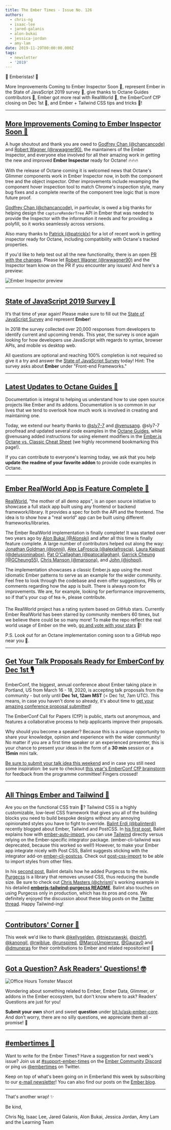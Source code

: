 ```yaml
---
title: The Ember Times - Issue No. 126
authors:
  - chris-ng
  - isaac-lee
  - jared-galanis
  - alon-bukai
  - jessica-jordan
  - amy-lam
date: 2019-11-29T00:00:00.000Z
tags:
  - newsletter
  - '2019'
---
```



👋 Emberistas! 🐹

More Improvements Coming to Ember Inspector Soon 🚀,
represent Ember in the State of JavaScript 2019 survey 📃,
give thanks to Octane Guides contributors 🙏,
Ember got more real with RealWorld 🌟,
the EmberConf CfP closing on Dec 1st 📆,
and Ember + Tailwind CSS tips and tricks 🎨!

<!-- READMORE -->

---

## [More Improvements Coming to Ember Inspector Soon 🚀](https://github.com/emberjs/ember-inspector/pull/1088)

A huge shoutout and thank you are owed to [Godfrey Chan (@chancancode)](https://github.com/chancancode) and [Robert Wagner (@rwwagner90)](https://github.com/rwwagner90), the maintainers of the Ember Inspector, and everyone else involved for all their amazing work in getting the new and improved **Ember Inspector** ready for Octane! 🔥🔥🔥

With the release of Octane coming it is welcomed news that Octane's Glimmer components work in Ember Inspector now, in both the component tree and the object inspector. Other improvements include revamping the component hover inspection tool to match Chrome's inspection style, many bug fixes and a complete rewrite of the component tree logic that is more future proof.

[Godfrey Chan (@chancancode)](https://github.com/chancancode), in particular, is owed a big thanks for helping design the `captureRenderTree` API in Ember that was needed to provide the Inspector with the information it needs and for providing a polyfill, so it works seamlessly across versions.

Also many thanks to [Patrick (@patricklx)](https://github.com/patricklx) for a lot of recent work in getting inspector ready for Octane, including compatibility with Octane's tracked properties.

If you'd like to help test out all the new functionality, there is an open [PR with the changes](https://github.com/emberjs/ember-inspector/pull/1088). Please let [Robert Wagner (@rwwagner90)](https://github.com/rwwagner90) and the Inspector team know on the PR if you encounter any issues! And here's a preview:

<img src="/images/blog/emberjstimes/inspector.gif" alt="Ember Inspector preview">

---

## [State of JavaScript 2019 Survey 📃](https://stateofjs.com/)

It’s that time of year again! Please make sure to fill out the [State of JavaScript Survey](https://stateofjs.com/) and represent **Ember**!

In 2018 the survey collected over 20,000 responses from developers to identify current and upcoming trends. This year, the survey is once again looking for how developers use JavaScript with regards to syntax, browser APIs, and mobile vs desktop web.

All questions are optional and reaching 100% completion is not required so give it a try and answer the [State of JavaScript Survey](https://stateofjs.com/) today! Hint: The survey asks about **Ember** under "Front-end Frameworks."

---

## [Latest Updates to Octane Guides 🙏](https://octane-guides-preview.emberjs.com/)

Documentation is integral to helping us understand how to use open source projects like Ember and its addons. Documentation is so common in our lives that we tend to overlook how much work is involved in creating and maintaining one.

Today, we extend our hearty thanks to [@sly7-7](https://github.com/sly7-7) and [@venusang](https://github.com/venusang). @sly7-7 proofread and updated several code examples in the [Octane Guides](https://octane-guides-preview.emberjs.com/), while @venusang added instructions for using element modifiers in the [Ember.js Octane vs. Classic Cheat Sheet](https://ember-learn.github.io/ember-octane-vs-classic-cheat-sheet/) (we highly recommend bookmarking this page!).

If you can contribute to everyone's learning today, we ask that you help **update the readme of your favorite addon** to provide code examples in Octane.

---

## [Ember RealWorld App is Feature Complete 🌠](https://github.com/gothinkster/ember-realworld)

<!-- alex ignore dad-mom -->
[RealWorld](https://github.com/gothinkster/realworld), "the mother of all demo apps", is an open source initiative to showcase a full stack app built using any frontend or backend framework/library. It provides a spec for both the API and the frontend. The idea is to show how a "real world" app can be built using different frameworks/libraries.

The Ember RealWorld implementation is finally complete! It was started over two years ago by [Alon Bukai (@Alonski)](https://github.com/Alonski) and after all this time is finally feature complete. A large number of contributors helped out along the way: [Jonathan Goldman (@jonnii)](https://github.com/jonnii), [Alex LaFroscia (@alexlafroscia)](https://github.com/alexlafroscia), [Laura Kajpust (@delusioninabox)](https://github.com/delusioninabox), [Pat O'Callaghan (@patocallaghan)](https://github.com/patocallaghan), [Garrick Cheung (@GCheung55)](https://github.com/GCheung55), [Chris Manson (@mansona)](https://github.com/mansona), and [John (@johpol)](https://github.com/johpol).

The implementation showcases a classic Ember.js app using the most idiomatic Ember patterns to serve as an example for the wider community. Feel free to look through the codebase and even offer suggestions, PRs or comments regarding how the app is built. There is always room for improvements. We are, for example, looking for performance improvements, so if that's your cup of tea ☕, please contribute.

The RealWorld project has a rating system based on GitHub stars. Currently Ember RealWorld has been starred by community members 60 times, but we believe there could be so many more! To make the repo reflect the real world usage of Ember on the web, [go and vote with your stars](https://github.com/gothinkster/ember-realworld) 🌟!

P.S. Look out for an Octane implementation coming soon to a GitHub repo near you 🍿.

---

## [Get Your Talk Proposals Ready for EmberConf by Dec 1st 🎙](https://emberconf.com/#/become-a-speaker)

EmberConf, the biggest, annual conference about Ember taking place in Portland, US from March 16 - 18, 2020, is accepting talk proposals from the community - but only until **Dec 1st, 12am MST** (= Dec 1st, 7am UTC). This means, in case you haven't done so already, it's about time to [get your amazing conference proposal submitted](https://emberconf.com/#/become-a-speaker)!

The EmberConf Call for Papers (CfP) is public, starts out anonymous, and features a collaborative process to help applicants improve their proposals.

Why should you become a speaker? Because this is a unique opportunity to share your knowledge, opinion and experience with the wider community! No matter if you are a first time speaker or an experienced presenter, this is your chance to present your ideas in the form of a **30 min** session or a **15min** mini talk.

[Be sure to submit your talk idea this weekend](https://emberconf.com/#/become-a-speaker) and in case you still need some inspiration: be sure to checkout [this year's EmberConf CfP brainstorm](https://emberconf.com/#/cfp-brainstorm) for feedback from the programme committee! Fingers crossed!

---

## [All Things Ember and Tailwind 🎨](https://www.balinterdi.com/blog/purging-css-in-ember-postcss-purgecss/)

Are you on the functional CSS train 🚂? Tailwind CSS is a highly customizable, low-level CSS framework that gives you all of the building blocks you need to build bespoke designs without any annoying opinionated styles you have to fight to override. [Balint Erdi (@balinterdi)](https://github.com/balinterdi) recently blogged about Ember, Tailwind and PostCSS. In [his first post](https://www.balinterdi.com/blog/ember-tailwind-css-postcss-import/), Balint explains how with [ember-auto-import](https://github.com/ef4/ember-auto-import), you can use [Tailwind](https://tailwindcss.com/) directly versus relying on the Ember-specific integrator package. (ember-cli-tailwind was deprecated, because this worked so well!) However, to make your Ember app integrate nicely with Post CSS, Balint suggests sticking with the integrator add-on [ember-cli-postcss](https://github.com/jeffjewiss/ember-cli-postcss). Check out [post-css-import](https://github.com/postcss/postcss-import) to be able to import styles from other files.

In his [second post](https://www.balinterdi.com/blog/purging-css-in-ember-postcss-purgecss/), Balint details how he added Purgecss to the mix. [Purgecss](https://www.purgecss.com/) is a library that removes unused CSS, thus reducing the bundle size. Be sure to check out [Chris Masters (@chrism)](https://github.com/chrism)'s working example in his detailed **[emberjs-tailwind-purgecss README](https://github.com/chrism/emberjs-tailwind-purgecss)**. Balint also touches on using Purgecss only in production, which has its pros and cons. We definitely enjoyed the discussion about these blog posts on the [Twitter thread](https://twitter.com/baaz/status/1198982126860935168). Happy Tailwind-ing!

---

## [Contributors' Corner 👏](https://guides.emberjs.com/release/contributing/repositories/)

<p>This week we'd like to thank <a href="https://github.com/kellyselden" target="gh-user">@kellyselden</a>, <a href="https://github.com/tniezurawski" target="gh-user">@tniezurawski</a>, <a href="https://github.com/pichfl" target="gh-user">@pichfl</a>, <a href="https://github.com/kanongil" target="gh-user">@kanongil</a>, <a href="https://github.com/rwjblue" target="gh-user">@rwjblue</a>, <a href="https://github.com/runspired" target="gh-user">@runspired</a>, <a href="https://github.com/MarcoUmpierrez" target="gh-user">@MarcoUmpierrez</a>, <a href="https://github.com/Gaurav0" target="gh-user">@Gaurav0</a> and <a href="https://github.com/dmuneras" target="gh-user">@dmuneras</a> for their contributions to Ember and related repositories! 💖</p>

---

## [Got a Question? Ask Readers' Questions! 🤓](https://docs.google.com/forms/d/e/1FAIpQLScqu7Lw_9cIkRtAiXKitgkAo4xX_pV1pdCfMJgIr6Py1V-9Og/viewform)

<div class="blog-row">
  <img class="float-right small transparent padded" alt="Office Hours Tomster Mascot" title="Readers' Questions" src="/images/tomsters/officehours.png" />

  <p>Wondering about something related to Ember, Ember Data, Glimmer, or addons in the Ember ecosystem, but don't know where to ask? Readers’ Questions are just for you!</p>

  <p><strong>Submit your own</strong> short and sweet <strong>question</strong> under <a href="https://bit.ly/ask-ember-core" target="rq">bit.ly/ask-ember-core</a>. And don’t worry, there are no silly questions, we appreciate them all - promise! 🤞</p>
</div>

---

## [#embertimes 📰](https://blog.emberjs.com/tags/newsletter.html)

Want to write for the Ember Times? Have a suggestion for next week's issue? Join us at [#support-ember-times](https://discordapp.com/channels/480462759797063690/485450546887786506) on the [Ember Community Discord](https://discordapp.com/invite/zT3asNS) or ping us [@embertimes](https://twitter.com/embertimes) on Twitter.

Keep on top of what's been going on in Emberland this week by subscribing to our [e-mail newsletter](https://the-emberjs-times.ongoodbits.com/)! You can also find our posts on the [Ember blog](https://emberjs.com/blog/tags/newsletter.html).

---

That's another wrap! ✨

Be kind,

Chris Ng, Isaac Lee, Jared Galanis, Alon Bukai, Jessica Jordan, Amy Lam and the Learning Team
